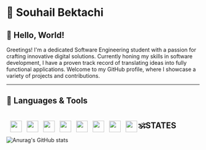 # 🔱 Souhail Bektachi

## 🪷 Hello, World!

Greetings! I'm a dedicated Software Engineering student with a passion for crafting innovative digital solutions. Currently honing my skills in software development, I have a proven track record of translating ideas into fully functional applications. Welcome to my GitHub profile, where I showcase a variety of projects and contributions.

---
## 🔧 Languages & Tools
<div style="display:block">
<img align="left" width="30px" style="padding-left:10px" src="https://cdn.jsdelivr.net/gh/devicons/devicon/icons/angularjs/angularjs-plain.svg" />  
<img align="left" width="30px" style="padding-left:10px" src="https://cdn.jsdelivr.net/gh/devicons/devicon/icons/javascript/javascript-original.svg" />  
<img align="left" width="30px" style="padding-left:10px" src="https://cdn.jsdelivr.net/gh/devicons/devicon/icons/typescript/typescript-original.svg" />  
<img align="left" width="30px" style="padding-left:10px" src="https://cdn.jsdelivr.net/gh/devicons/devicon/icons/sdl/sdl-original.svg" />  
<img align="left" width="30px" style="padding-left:10px" src="https://cdn.jsdelivr.net/gh/devicons/devicon/icons/c/c-original.svg" />  
<img align="left" width="30px" style="padding-left:10px" src="https://cdn.jsdelivr.net/gh/devicons/devicon/icons/python/python-original.svg" />  
<img align="left" width="30px" style="padding-left:10px" src="https://cdn.jsdelivr.net/gh/devicons/devicon/icons/css3/css3-original.svg" />  
<img align="left" width="30px" style="padding-left:10px" src="https://cdn.jsdelivr.net/gh/devicons/devicon/icons/tailwindcss/tailwindcss-original-wordmark.svg" />  

#
## 🕉️STATES
![Anurag's GitHub stats](https://github-readme-stats.vercel.app/api?username=souhailBektachi&show_icons=true&theme=cobalt)
#
<!--
**souhailBektachi/souhailBektachi** is a ✨ _special_ ✨ repository because its `README.md` (this file) appears on your GitHub profile.

Here are some ideas to get you started:

- 🔭 I’m currently working on ...
- 🌱 I’m currently learning ...
- 👯 I’m looking to collaborate on ...
- 🤔 I’m looking for help with ...
- 💬 Ask me about ...
- 📫 How to reach me: ...
- 😄 Pronouns: ...
- ⚡ Fun fact: ...
-->

